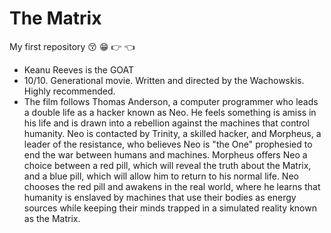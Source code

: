 # The Matrix
My first repository :kissing_closed_eyes: :grin: :point_right: :point_left:
                                    

- Keanu Reeves is the GOAT
- 10/10. Generational movie.  Written and directed by the Wachowskis. Highly recommended.
- The film follows Thomas Anderson, a computer programmer who leads a double life as a hacker known as Neo. He feels something is amiss in his life and is drawn into a rebellion against the machines that control humanity. Neo is contacted by Trinity, a skilled hacker, and Morpheus, a leader of the resistance, who believes Neo is "the One" prophesied to end the war between humans and machines. Morpheus offers Neo a choice between a red pill, which will reveal the truth about the Matrix, and a blue pill, which will allow him to return to his normal life. Neo chooses the red pill and awakens in the real world, where he learns that humanity is enslaved by machines that use their bodies as energy sources while keeping their minds trapped in a simulated reality known as the Matrix.





